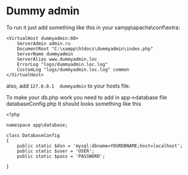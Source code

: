 # Dummy admin

To run it just add something like this in your xampp\apache\conf\extra:

```
<VirtualHost dummyadmin:80>
    ServerAdmin admin.ru
    DocumentRoot "C:\xampp\htdocs\dummyadmin\index.php"
    ServerName dummyadmin
    ServerAlias www.dummyadmin.loc
    ErrorLog "logs/dummyadmin.loc.log"
    CustomLog "logs/dummyadmin.loc.log" common
</VirtualHost>
```

also, add `127.0.0.1  dummyadmin` to your hosts file.

To make your db.php work you need to add in app->database file databaseConfig.php It should looks something like this

```
<?php

namespace app\database;

class DatabaseConfig
{
    public static $dsn = 'mysql:dbname=YOURDBNAME;host=localhost';
    public static $user = 'USER';
    public static $pass = 'PASSWORD';

}
```

